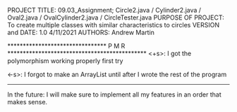 PROJECT TITLE: 09.03_Assignment; Circle2.java / Cylinder2.java / Oval2.java / 
                        OvalCylinder2.java / CircleTester.java
PURPOSE OF PROJECT: To create multiple classes with similar characteristics to 
                        circles
VERSION and DATE: 1.0 4/11/2021
AUTHORS: Andrew Martin

******************************** P M R *********************************************
<+s>: I got the polymorphism working properly first try
      
<-s>: I forgot to make an ArrayList until after I wrote the rest of the program
************************************************************************************
In the future: I will make sure to implement all my features in an order that makes 
                        sense.
